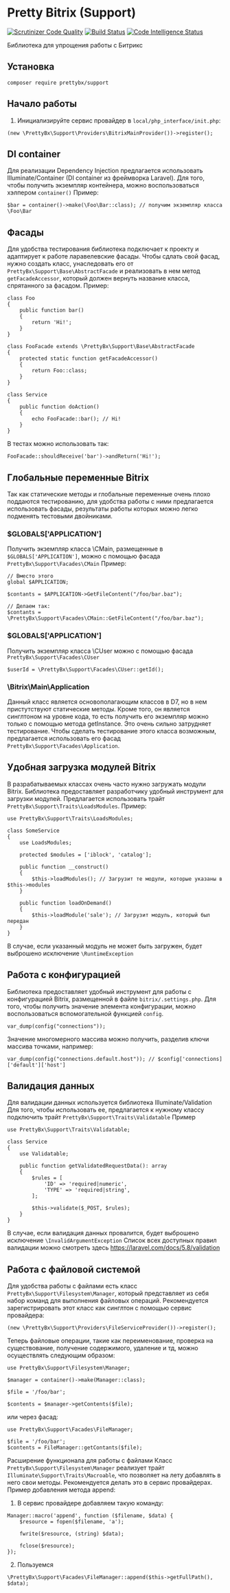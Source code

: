 # Pretty Bitrix (Support)

[![Scrutinizer Code Quality](https://scrutinizer-ci.com/g/artem-prozorov/prettybxsupport/badges/quality-score.png?b=master)](https://scrutinizer-ci.com/g/artem-prozorov/prettybxsupport/?branch=master)
[![Build Status](https://scrutinizer-ci.com/g/artem-prozorov/prettybxsupport/badges/build.png?b=master)](https://scrutinizer-ci.com/g/artem-prozorov/prettybxsupport/build-status/master)
[![Code Intelligence Status](https://scrutinizer-ci.com/g/artem-prozorov/prettybxsupport/badges/code-intelligence.svg?b=master)](https://scrutinizer-ci.com/code-intelligence)

Библиотека для упрощения работы с  Битрикс

## Установка

```
composer require prettybx/support
```

## Начало работы

1. Инициализируйте сервис провайдер в `local/php_interface/init.php`:
```
(new \PrettyBx\Support\Providers\BitrixMainProvider())->register();
```

## DI container
Для реализации Dependency Injection предлагается использовать Illuminate/Container (DI container из фреймворка Laravel).
Для того, чтобы получить экземпляр контейнера, можно воспользоваться хэлпером `container()`
Пример:
```
$bar = container()->make(\Foo\Bar::class); // получим экземпляр класса \Foo\Bar
```

## Фасады
Для удобства тестирования библиотека подключает к проекту и адаптирует к работе ларавелевские фасады. Чтобы сдлать свой фасад, нужно создать класс, унаследовать его от `PrettyBx\Support\Base\AbstractFacade` и реализовать в нем метод `getFacadeAccessor`, который должен вернуть название класса, спрятанного за фасадом.
Пример:
```
class Foo
{
    public function bar()
    {
        return 'Hi!';
    }
}

class FooFacade extends \PrettyBx\Support\Base\AbstractFacade
{
    protected static function getFacadeAccessor()
    {
        return Foo::class;
    }
}

class Service
{
    public function doAction()
    {
        echo FooFacade::bar(); // Hi!
    }
}
```
В тестах можно использовать так:
```
FooFacade::shouldReceive('bar')->andReturn('Hi!');
```

## Глобальные переменные Bitrix
Так как статические методы и глобальные переменные очень плохо поддаются тестированию, для удобства работы с ними предлагается использовать фасады, результаты работы которых можно легко подменять тестовыми двойниками.

### $GLOBALS['APPLICATION']
Получить экземпляр класса \CMain, размещенные в `$GLOBALS['APPLICATION']`, можно с помощью фасада `PrettyBx\Support\Facades\CMain`
Пример:
```
// Вместо этого
global $APPLICATION;

$contants = $APPLICATION->GetFileContent("/foo/bar.baz");

// Делаем так:
$contants = \PrettyBx\Support\Facades\CMain::GetFileContent("/foo/bar.baz");
```

### $GLOBALS['APPLICATION']
Получить экземпляр класса \CUser можно с помощью фасада `PrettyBx\Support\Facades\CUser`
```
$userId = \PrettyBx\Support\Facades\CUser::getId();
```

### \Bitrix\Main\Application
Данный класс является основополагающим классов в D7, но в нем пристутствуют статические методы. Кроме того, он является синглтоном на уровне кода, то есть получить его экземпляр можно только с помощью метода getInstance. Это очень сильно затрудняет тестирование. Чтобы сделать тестирование этого класса возможным, предлагается использовать его фасад `PrettyBx\Support\Facades\Application`.

## Удобная загрузка модулей Bitrix
В разрабатываемых классах очень часто нужно загружать модули Bitrix. Библиотека предоставляет разработчику удобный инструмент для загрузки модулей. Предлагается использовать трайт `PrettyBx\Support\Traits\LoadsModules`.
Пример:
```
use PrettyBx\Support\Traits\LoadsModules;

class SomeService
{
    use LoadsModules;

    protected $modules = ['iblock', 'catalog'];

    public function __construct()
    {
        $this->loadModules(); // Загрузит те модули, которые указаны в $this->modules
    }

    public function loadOnDemand()
    {
        $this->loadModule('sale'); // Загрузит модуль, который был передан
    }
}
```

В случае, если указанный модуль не может быть загружен, будет выброшено исключение `\RuntimeException`

## Работа с конфигурацией
Библиотека предоставляет удобный инструмент для работы с конфигурацией Bitrix, размещенной в файле `bitrix/.settings.php`. Для того, чтобы получить значение элемента конфигурации, можно воспользоваться вспомогательной функцией `config`.
```
var_dump(config("connections"));
```

Значение многомерного массива можно получить, разделив ключи массива точками, например:
```
var_dump(config("connections.default.host")); // $config['connections]['default']['host']
```

## Валидация данных
Для валидации данных используется библиотека Illuminate/Validation
Для того, чтобы использовать ее, предлагается к нужному классу подключить трайт `PrettyBx\Support\Traits\Validatable`
Пример
```
use PrettyBx\Support\Traits\Validatable;

class Service
{
    use Validatable;

    public function getValidatedRequestData(): array
    {
        $rules = [
            'ID' => 'required|numeric',
            'TYPE' => 'required|string',
        ];

        $this->validate($_POST, $rules);
    }
}
```

В случае, если валидация данных провалится, будет выброшено исключение `\InvalidArgumentException`
Список всех доступных правил валидации можно смотреть здесь https://laravel.com/docs/5.8/validation

## Работа с файловой системой
Для удобства работы с файлами есть класс `PrettyBx\Support\Filesystem\Manager`, который представляет из себя набор команд для выполнения файловых операций. Рекомендуется зарегистрировать этот класс как синглтон с помощью сервис провайдера:
```
(new \PrettyBx\Support\Providers\FileServiceProvider())->register();
```

Теперь файловые операции, такие как переименование, проверка на существование, получение содержимого, удаление и тд, можно осуществлять следующим образом:
```
use PrettyBx\Support\Filesystem\Manager;

$manager = container()->make(Manager::class);

$file = '/foo/bar';

$contents = $manager->getContents($file);
```
или через фасад:
```
use PrettyBx\Support\Facades\FileManager;

$file = '/foo/bar';
$contents = FileManager::getContants($file);
```

Расширение функционала для работы с файлами
Класс `PrettyBx\Support\Filesystem\Manager` реализует трайт `Illuminate\Support\Traits\Macroable`, что позволяет на лету добавлять в него свои методы. Рекомендуется делать это в сервис провайдерах. Пример добавления метода append:
1. В сервис провайдере добавляем такую команду:
```
Manager::macro('append', function ($filename, $data) {
    $resource = fopen($filename, 'a');

    fwrite($resource, (string) $data);

    fclose($resource);
});
```
2. Пользуемся
```
\PrettyBx\Support\Facades\FileManager::append($this->getFullPath(), $data);
```


